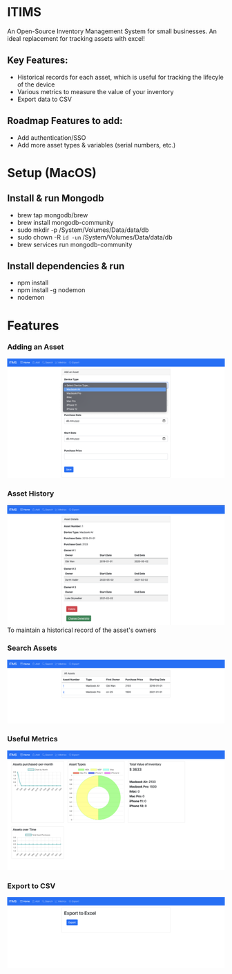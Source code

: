 # ITIMS
An Open-Source Inventory Management System for small businesses. An ideal replacement for tracking assets with excel!
## Key Features:
* Historical records for each asset, which is useful for tracking the lifecyle of the device
* Various metrics to measure the value of your inventory
* Export data to CSV

## Roadmap Features to add:
* Add authentication/SSO
* Add more asset types & variables (serial numbers, etc.)


# Setup (MacOS)
## Install & run Mongodb
* brew tap mongodb/brew
* brew install mongodb-community
* sudo mkdir -p /System/Volumes/Data/data/db
* sudo chown -R `id -un` /System/Volumes/Data/data/db
* brew services run mongodb-community

## Install dependencies & run
* npm install
* npm install -g nodemon
* nodemon

# Features
### Adding an Asset
![Add Asset](/README_img/add_asset.png)

### Asset History
![Add History](/README_img/asset_history.png)
To maintain a historical record of the asset's owners

### Search Assets
![Show Assets](/README_img/show_assets.png)

### Useful Metrics
![Show Metrics](/README_img/show_metrics.png)

### Export to CSV
![Export to CSV](/README_img/export_to_csv.png)
